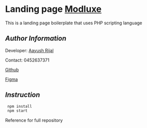 # Landing page [Modluxe](https://modluxe.com.au/)

This is a landing page boilerplate that uses PHP scripting language

## _Author Information_

Developer: [Aayush Rijal](https://www.aayushrijal.net)

Contact: 0452637371

[Github](https://github.com/aayushrijal91/modluxe)

[Figma](https://www.figma.com/file/W7Aqyg90ceKluREBztInzf/Untitled?node-id=0%3A1)

## _Instruction_

```bash
 npm install
 npm start
 ```

Reference for full repository
